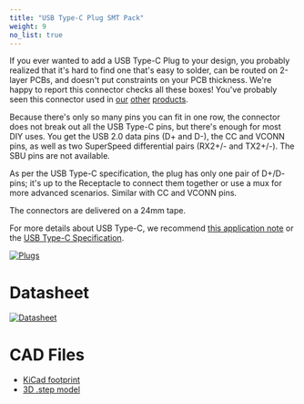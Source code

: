 ```yaml
---
title: "USB Type-C Plug SMT Pack"
weight: 9
no_list: true
---
```


If you ever wanted to add a USB Type-C Plug to your design, you probably realized that it's hard to find one that's easy to solder, can be routed on 2-layer PCBs, and doesn't put constraints on your PCB thickness. We're happy to report this connector checks all these boxes! You've probably seen this connector used in [our](https://www.tindie.com/products/arturo182/serpente-a-tiny-circuitpython-prototyping-board/) [other](https://www.tindie.com/products/arturo182/usb-type-c-plug-breakout-usb-20-only/) [products](https://www.tindie.com/products/arturo182/usb-type-c-plug-breakout-usb-30-only/).

Because there's only so many pins you can fit in one row, the connector does not break out all the USB Type-C pins, but there's enough for most DIY uses. You get the USB 2.0 data pins (D+ and D-), the CC and VCONN pins, as well as two SuperSpeed differential pairs (RX2+/- and TX2+/-). The SBU pins are not available.

As per the USB Type-C specification, the plug has only one pair of D+/D- pins; it's up to the Receptacle to connect them together or use a mux for more advanced scenarios. Similar with CC and VCONN pins.

The connectors are delivered on a 24mm tape.

For more details about USB Type-C, we recommend [this application note](http://ww1.microchip.com/downloads/en/appnotes/00001953a.pdf) or the [USB Type-C Specification](https://www.usb.org/sites/default/files/USB%20Type-C%20Spec%20R2.0%20-%20August%202019.pdf).

<div class="container">

[![Plugs](/docs/usb-c-pack/plugs.jpg)](/docs/usb-c-pack/plugs.jpg)

</div>

# Datasheet

[![Datasheet](/docs/usb-c-breakout/C-UTC009-0C-1.png)](/docs/usb-c-breakout/C-UTC009-0C.pdf)

# CAD Files
- [KiCad footprint](https://github.com/arturo182/kicad-modules/blob/master/Connector_USB_Extra.pretty/USB_C_Plug_UTC009-C12.kicad_mod)
- [3D .step model](https://github.com/arturo182/kicad-modules/blob/master/packages3D/Connector_USB.3dshapes/C-UTC009.step)
